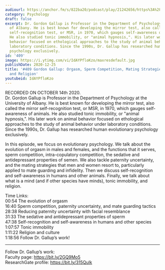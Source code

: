 ```yaml
---
audiourl: https://anchor.fm/s/822ba20/podcast/play/21242656/https%3A%2F%2Fd3ctxlq1ktw2nl.cloudfront.net%2Fstaging%2F2020-9-17%2Fbff71e51-4210-26e4-809c-e4a3ec35bc22.m4a
category: Psychology
draft: false
excerpt: Dr. Gordon Gallup is Professor in the Department of Psychology at the University
  of Albany. He is best known for developing the mirror test, also called the mirror
  self-recognition test, or MSR, in 1970, which gauges self-awareness of animals.
  He also studied tonic immobility, or "animal hypnosis,". His later work on animal
  behavior focused on ethological approaches to the study of animal behavior under
  laboratory conditions. Since the 1990s, Dr. Gallup has researched human evolutionary
  psychology exclusively.
id: '409'
image: https://i.ytimg.com/vi/IdAYPfloKzo/maxresdefault.jpg
publishDate: 2020-12-25
title: '#409 Gordon Gallup: Orgasm, Sperm Competition, Mating Strategies, Self-Recognition,
  and Religion'
youtubeid: IdAYPfloKzo
---
```

<div class="timelinks">

RECORDED ON OCTOBER 14th 2020.  
Dr. Gordon Gallup is Professor in the Department of Psychology at the University of Albany. He is best known for developing the mirror test, also called the mirror self-recognition test, or MSR, in 1970, which gauges self-awareness of animals. He also studied tonic immobility, or "animal hypnosis,". His later work on animal behavior focused on ethological approaches to the study of animal behavior under laboratory conditions. Since the 1990s, Dr. Gallup has researched human evolutionary psychology exclusively.

In this episode, we focus on evolutionary psychology. We talk about the evolution of orgasm in males and females, and the functions that it serves, sperm competition, intra-copulatory competition, the sedative and antidepressant properties of semen. We also tackle paternity uncertainty, and the mating strategies that men and women resort to, particularly applied to mate guarding and infidelity. Then we discuss self-recognition and self-awareness in humans and other animals. Finally, we talk about what is a mind (and if other species have minds), tonic immobility, and religion.

Time Links:  
<time>00:54</time> The evolution of orgasm  
<time>16:40</time> Sperm competition, paternity uncertainty, and mate guarding tactics  
<time>28:38</time> Reducing paternity uncertainty with facial resemblance  
<time>31:33</time> The sedative and antidepressant properties of sperm  
<time>47:38</time> Self-recognition and self-awareness in humans and other species  
<time>1:07:57</time> Tonic immobility  
<time>1:11:22</time> Religion and culture  
<time>1:18:56</time> Follow Dr. Gallup’s work!

---

Follow Dr. Gallup’s work:  
Faculty page: https://bit.ly/2GQ9Mo5  
ResearchGate profile: https://bit.ly/315Qulk
</div>

